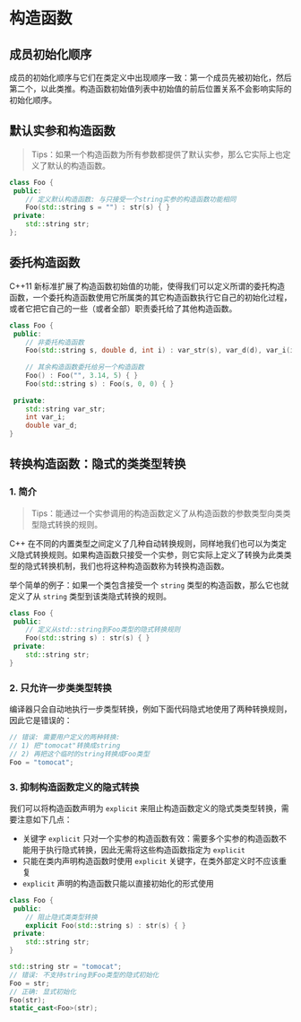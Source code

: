 # 构造函数

## 成员初始化顺序

成员的初始化顺序与它们在类定义中出现顺序一致：第一个成员先被初始化，然后第二个，以此类推。构造函数初始值列表中初始值的前后位置关系不会影响实际的初始化顺序。

## 默认实参和构造函数

> Tips：如果一个构造函数为所有参数都提供了默认实参，那么它实际上也定义了默认的构造函数。

```c++
class Foo {
 public:
    // 定义默认构造函数: 与只接受一个string实参的构造函数功能相同
    Foo(std::string s = "") : str(s) { }
 private:
    std::string str;
};
```

## 委托构造函数

C++11 新标准扩展了构造函数初始值的功能，使得我们可以定义所谓的委托构造函数，一个委托构造函数使用它所属类的其它构造函数执行它自己的初始化过程，或者它把它自己的一些（或者全部）职责委托给了其他构造函数。

```c++
class Foo {
 public:
    // 非委托构造函数
    Foo(std::string s, double d, int i) : var_str(s), var_d(d), var_i(i) { }
    
    // 其余构造函数委托给另一个构造函数
    Foo() : Foo("", 3.14, 5) { }
    Foo(std::string s) : Foo(s, 0, 0) { }
    
 private:
    std::string var_str;
    int var_i;
    double var_d;
}
```

## 转换构造函数：隐式的类类型转换

### 1. 简介

> Tips：能通过一个实参调用的构造函数定义了从构造函数的参数类型向类类型隐式转换的规则。

C++ 在不同的内置类型之间定义了几种自动转换规则，同样地我们也可以为类定义隐式转换规则。如果构造函数只接受一个实参，则它实际上定义了转换为此类类型的隐式转换机制，我们也将这种构造函数称为转换构造函数。

举个简单的例子：如果一个类包含接受一个 `string` 类型的构造函数，那么它也就定义了从 `string` 类型到该类隐式转换的规则。

```c++
class Foo {
 public:
    // 定义从std::string到Foo类型的隐式转换规则
    Foo(std::string s) : str(s) { }
 private:
    std::string str;
}
```

### 2. 只允许一步类类型转换

编译器只会自动地执行一步类型转换，例如下面代码隐式地使用了两种转换规则，因此它是错误的：

```c++
// 错误: 需要用户定义的两种转换:
// 1) 把"tomocat"转换成string
// 2) 再把这个临时的string转换成Foo类型
Foo = "tomocat";
```

### 3. 抑制构造函数定义的隐式转换

我们可以将构造函数声明为 `explicit` 来阻止构造函数定义的隐式类类型转换，需要注意如下几点：

* 关键字 `explicit` 只对一个实参的构造函数有效：需要多个实参的构造函数不能用于执行隐式转换，因此无需将这些构造函数指定为 `explicit`
* 只能在类内声明构造函数时使用 `explicit` 关键字，在类外部定义时不应该重复
* `explicit` 声明的构造函数只能以直接初始化的形式使用

```c++
class Foo {
 public:
    // 阻止隐式类类型转换
    explicit Foo(std::string s) : str(s) { }
 private:
    std::string str;
}

std::string str = "tomocat";
// 错误: 不支持string到Foo类型的隐式初始化
Foo = str;
// 正确: 显式初始化
Foo(str);
static_cast<Foo>(str);
```